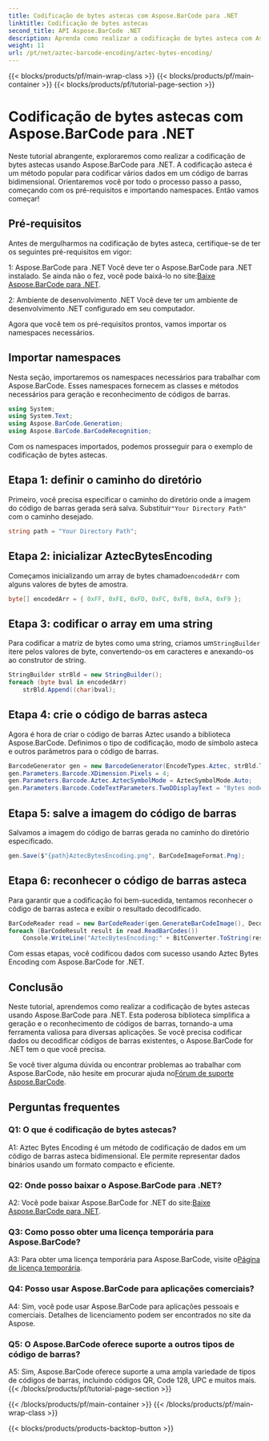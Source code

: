 ```yaml
---
title: Codificação de bytes astecas com Aspose.BarCode para .NET
linktitle: Codificação de bytes astecas
second_title: API Aspose.BarCode .NET
description: Aprenda como realizar a codificação de bytes asteca com Aspose.BarCode para .NET. Guia passo a passo, pré-requisitos e exemplos de código incluídos.
weight: 11
url: /pt/net/aztec-barcode-encoding/aztec-bytes-encoding/
---
```


{{< blocks/products/pf/main-wrap-class >}}
{{< blocks/products/pf/main-container >}}
{{< blocks/products/pf/tutorial-page-section >}}

# Codificação de bytes astecas com Aspose.BarCode para .NET

Neste tutorial abrangente, exploraremos como realizar a codificação de bytes astecas usando Aspose.BarCode para .NET. A codificação asteca é um método popular para codificar vários dados em um código de barras bidimensional. Orientaremos você por todo o processo passo a passo, começando com os pré-requisitos e importando namespaces. Então vamos começar!

## Pré-requisitos

Antes de mergulharmos na codificação de bytes asteca, certifique-se de ter os seguintes pré-requisitos em vigor:

1: Aspose.BarCode para .NET
 Você deve ter o Aspose.BarCode para .NET instalado. Se ainda não o fez, você pode baixá-lo no site:[Baixe Aspose.BarCode para .NET](https://releases.aspose.com/barcode/net/).

2: Ambiente de desenvolvimento .NET
Você deve ter um ambiente de desenvolvimento .NET configurado em seu computador.

Agora que você tem os pré-requisitos prontos, vamos importar os namespaces necessários.

## Importar namespaces

Nesta seção, importaremos os namespaces necessários para trabalhar com Aspose.BarCode. Esses namespaces fornecem as classes e métodos necessários para geração e reconhecimento de códigos de barras.

```csharp
using System;
using System.Text;
using Aspose.BarCode.Generation;
using Aspose.BarCode.BarCodeRecognition;
```

Com os namespaces importados, podemos prosseguir para o exemplo de codificação de bytes astecas.


## Etapa 1: definir o caminho do diretório

 Primeiro, você precisa especificar o caminho do diretório onde a imagem do código de barras gerada será salva. Substituir`"Your Directory Path"` com o caminho desejado.

```csharp
string path = "Your Directory Path";
```

## Etapa 2: inicializar AztecBytesEncoding

 Começamos inicializando um array de bytes chamado`encodedArr` com alguns valores de bytes de amostra.

```csharp
byte[] encodedArr = { 0xFF, 0xFE, 0xFD, 0xFC, 0xFB, 0xFA, 0xF9 };
```

## Etapa 3: codificar o array em uma string

 Para codificar a matriz de bytes como uma string, criamos um`StringBuilder` itere pelos valores de byte, convertendo-os em caracteres e anexando-os ao construtor de string.

```csharp
StringBuilder strBld = new StringBuilder();
foreach (byte bval in encodedArr)
    strBld.Append((char)bval);
```

## Etapa 4: crie o código de barras asteca

Agora é hora de criar o código de barras Aztec usando a biblioteca Aspose.BarCode. Definimos o tipo de codificação, modo de símbolo asteca e outros parâmetros para o código de barras.

```csharp
BarcodeGenerator gen = new BarcodeGenerator(EncodeTypes.Aztec, strBld.ToString());
gen.Parameters.Barcode.XDimension.Pixels = 4;
gen.Parameters.Barcode.Aztec.AztecSymbolMode = AztecSymbolMode.Auto;
gen.Parameters.Barcode.CodeTextParameters.TwoDDisplayText = "Bytes mode";
```

## Etapa 5: salve a imagem do código de barras

Salvamos a imagem do código de barras gerada no caminho do diretório especificado.

```csharp
gen.Save($"{path}AztecBytesEncoding.png", BarCodeImageFormat.Png);
```

## Etapa 6: reconhecer o código de barras asteca

Para garantir que a codificação foi bem-sucedida, tentamos reconhecer o código de barras asteca e exibir o resultado decodificado.

```csharp
BarCodeReader read = new BarCodeReader(gen.GenerateBarCodeImage(), DecodeType.Aztec);
foreach (BarCodeResult result in read.ReadBarCodes())
    Console.WriteLine("AztecBytesEncoding:" + BitConverter.ToString(result.CodeBytes));
```

Com essas etapas, você codificou dados com sucesso usando Aztec Bytes Encoding com Aspose.BarCode for .NET.

## Conclusão

Neste tutorial, aprendemos como realizar a codificação de bytes astecas usando Aspose.BarCode para .NET. Esta poderosa biblioteca simplifica a geração e o reconhecimento de códigos de barras, tornando-a uma ferramenta valiosa para diversas aplicações. Se você precisa codificar dados ou decodificar códigos de barras existentes, o Aspose.BarCode for .NET tem o que você precisa.

Se você tiver alguma dúvida ou encontrar problemas ao trabalhar com Aspose.BarCode, não hesite em procurar ajuda no[Fórum de suporte Aspose.BarCode](https://forum.aspose.com/c/barcode/13).

## Perguntas frequentes

### Q1: O que é codificação de bytes astecas?

A1: Aztec Bytes Encoding é um método de codificação de dados em um código de barras asteca bidimensional. Ele permite representar dados binários usando um formato compacto e eficiente.

### Q2: Onde posso baixar o Aspose.BarCode para .NET?

 A2: Você pode baixar Aspose.BarCode for .NET do site:[Baixe Aspose.BarCode para .NET](https://releases.aspose.com/barcode/net/).

### Q3: Como posso obter uma licença temporária para Aspose.BarCode?

 A3: Para obter uma licença temporária para Aspose.BarCode, visite o[Página de licença temporária](https://purchase.aspose.com/temporary-license/).

### Q4: Posso usar Aspose.BarCode para aplicações comerciais?

A4: Sim, você pode usar Aspose.BarCode para aplicações pessoais e comerciais. Detalhes de licenciamento podem ser encontrados no site da Aspose.

### Q5: O Aspose.BarCode oferece suporte a outros tipos de código de barras?

A5: Sim, Aspose.BarCode oferece suporte a uma ampla variedade de tipos de códigos de barras, incluindo códigos QR, Code 128, UPC e muitos mais.
{{< /blocks/products/pf/tutorial-page-section >}}

{{< /blocks/products/pf/main-container >}}
{{< /blocks/products/pf/main-wrap-class >}}

{{< blocks/products/products-backtop-button >}}
